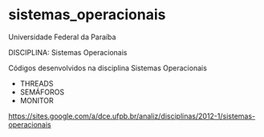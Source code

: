 sistemas_operacionais
====================

Universidade Federal da Paraíba
  
DISCIPLINA: Sistemas Operacionais
  
Códigos desenvolvidos na disciplina Sistemas Operacionais
  
  * THREADS
  * SEMÁFOROS
  * MONITOR

https://sites.google.com/a/dce.ufpb.br/analiz/disciplinas/2012-1/sistemas-operacionais
